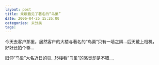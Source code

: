 ```yaml
---
layout: post
title: 亲眼看见了著名的“鸟巢”
date: 2006-04-25 15:26:00
categories: 未分类
tags: 
---
```


今天去客户那里，居然客户的大楼与著名的“鸟巢”只有一墙之隔...后天戴上相机，好好还拍个够...

旧仰“鸟巢”大名近日的见...15楼看“鸟巢”的感觉却是不错....
